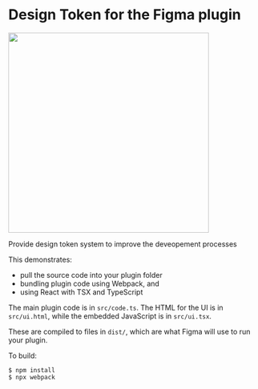 # Design Token for the Figma plugin 

<img src="../_screenshots/webpack.png" width="400" />

Provide design token system to improve the deveopement processes

This demonstrates:

- pull the source code into your plugin folder
- bundling plugin code using Webpack, and
- using React with TSX and TypeScript

The main plugin code is in `src/code.ts`. The HTML for the UI is in
`src/ui.html`, while the embedded JavaScript is in `src/ui.tsx`.

These are compiled to files in `dist/`, which are what Figma will use to run
your plugin.

To build:

    $ npm install
    $ npx webpack

